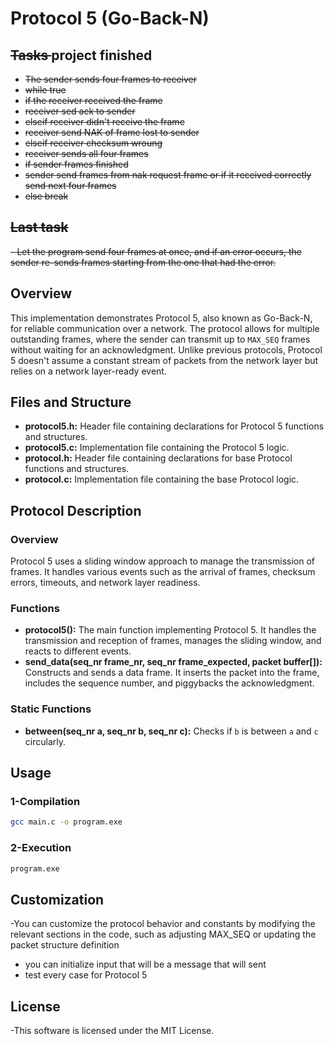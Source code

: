 # Protocol 5 (Go-Back-N) 



## <s>Tasks </s> project finished

- <s>The sender sends four frames to receiver </s>
- <s>while true </s>
- <s>if the receiver received the frame</s> 
- <s>receiver sed ack to sender </s>
- <s>elseif receiver didn't receive the frame</s> 
- <s>receiver send NAK of frame lost to sender </s>
- <s>elseif receiver checksum wroung</s>
- <s>receiver sends all four frames</s>
- <s>if sender frames finished </s>
- <s>sender send frames  from nak  request frame or if it received correctly send next four frames</s>
- <s>else break</s>


## <s> Last task</s>
<s>- Let the program send four frames at once, and if an error occurs, the sender re-sends frames starting from the one that had the error. </s>


 
## Overview

This implementation demonstrates Protocol 5, also known as Go-Back-N, for reliable communication over a network. The protocol allows for multiple outstanding frames, where the sender can transmit up to `MAX_SEQ` frames without waiting for an acknowledgment. Unlike previous protocols, Protocol 5 doesn't assume a constant stream of packets from the network layer but relies on a network layer-ready event.

## Files and Structure

- **protocol5.h:** Header file containing declarations for Protocol 5 functions and structures.
- **protocol5.c:** Implementation file containing the Protocol 5 logic.
- **protocol.h:** Header file containing declarations for base Protocol functions and structures.
- **protocol.c:** Implementation file containing the base Protocol logic.
  
## Protocol Description

### Overview
Protocol 5 uses a sliding window approach to manage the transmission of frames. It handles various events such as the arrival of frames, checksum errors, timeouts, and network layer readiness.

### Functions
- **protocol5():** The main function implementing Protocol 5. It handles the transmission and reception of frames, manages the sliding window, and reacts to different events.
- **send_data(seq_nr frame_nr, seq_nr frame_expected, packet buffer[]):** Constructs and sends a data frame. It inserts the packet into the frame, includes the sequence number, and piggybacks the acknowledgment.

### Static Functions
- **between(seq_nr a, seq_nr b, seq_nr c):** Checks if `b` is between `a` and `c` circularly.

## Usage

### 1-Compilation
```bash
gcc main.c -o program.exe
```
### 2-Execution
```bash
program.exe
```
## Customization
-You can customize the protocol behavior and constants by modifying the relevant sections in the code, such as adjusting MAX_SEQ or updating the packet structure definition
- you can initialize input that will be a message that will sent
- test every case for Protocol 5
## License
-This software is licensed under the MIT License.
